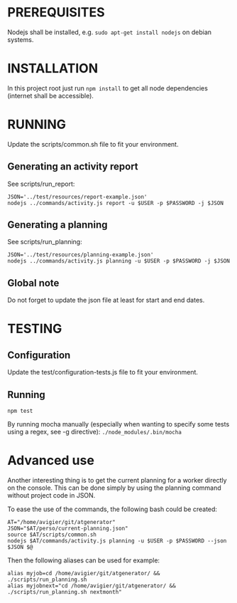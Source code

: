 PREREQUISITES
=============

Nodejs shall be installed, e.g. `sudo apt-get install nodejs` on debian systems.

INSTALLATION
============

In this project root just run `npm install` to get all node dependencies (internet shall be accessible).



RUNNING
=======

Update the scripts/common.sh file to fit your environment.

Generating an activity report
-----------------------------

See scripts/run_report:

    JSON='../test/resources/report-example.json'
    nodejs ../commands/activity.js report -u $USER -p $PASSWORD -j $JSON

Generating a planning
---------------------

See scripts/run_planning:

    JSON='../test/resources/planning-example.json'
    nodejs ../commands/activity.js planning -u $USER -p $PASSWORD -j $JSON

Global note
-----------

Do not forget to update the json file at least for start and end dates.

TESTING
=======

Configuration
-------------

Update the test/configuration-tests.js file to fit your environment.


Running
-------


`npm test`


By running mocha manually (especially when wanting to specify some tests using a regex, see -g directive):
`./node_modules/.bin/mocha`

Advanced use
============

Another interesting thing is to get the current planning for a worker directly on the console.
This can be done simply by using the planning command without project code in JSON.

To ease the use of the commands, the following bash could be created:

    AT="/home/avigier/git/atgenerator"
    JSON="$AT/perso/current-planning.json"
    source $AT/scripts/common.sh
    nodejs $AT/commands/activity.js planning -u $USER -p $PASSWORD --json $JSON $@


Then the following aliases can be used for example:

    alias myjob=cd /home/avigier/git/atgenerator/ && ./scripts/run_planning.sh
    alias myjobnext="cd /home/avigier/git/atgenerator/ && ./scripts/run_planning.sh nextmonth"

